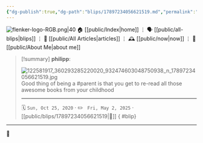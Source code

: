 ```yaml
---
{"dg-publish":true,"dg-path":"blips/17897234056621519.md","permalink":"/blips/17897234056621519/","title":"philipp on instagram @ 2020-10-25","created":"2020-10-25T11:00:00","updated":"2025-05-02T17:43:08"}
---
```



<div class="transclusion internal-embed is-loaded"><div class="markdown-embed">




![flenker-logo-RGB.png|40](/img/user/attachments/flenker-logo-RGB.png)
🏠 [[public/Index\|home]]  ⋮ 🗣️ [[public/all-blips\|blips]] ⋮  📝 [[public/All Articles\|articles]]  ⋮ 🕰️ [[public/now\|now]] ⋮ 🪪 [[public/About Me\|about me]]


</div></div>


> [!summary] **philipp**:
>
> ![122581917_360293285220020_932474603048750938_n_17897234056621519.jpg](/img/user/attachments/122581917_360293285220020_932474603048750938_n_17897234056621519.jpg)
> Good thing of being a #parent is that you get to re-read all those awesome books from your childhood
> - - -
>
> 🗓️ <code>Sun, Oct 25, 2020</code>  · ✏️ <code> Fri, May 2, 2025</code>  · [[public/blips/17897234056621519\|🔗]]
{ #blip}


- - -

 👾
